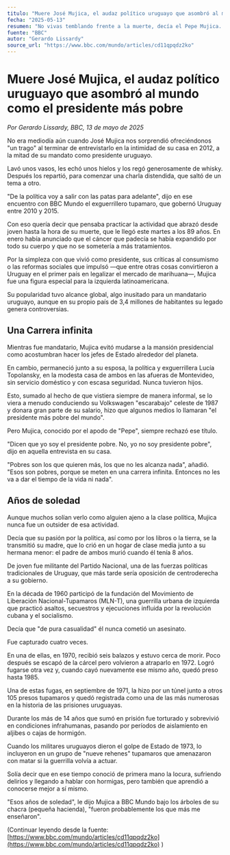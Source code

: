```yaml
---
titulo: "Muere José Mujica, el audaz político uruguayo que asombró al mundo como el presidente más pobre"
fecha: "2025-05-13"
resumen: "No vivas temblando frente a la muerte, decía el Pepe Mujica. Acéptala como los bichos del monte"
fuente: "BBC"
autor: "Gerardo Lissardy"
source_url: "https://www.bbc.com/mundo/articles/cd11qpqdz2ko"
---
```


# Muere José Mujica, el audaz político uruguayo que asombró al mundo como el presidente más pobre

_Por Gerardo Lissardy, BBC, 13 de mayo de 2025_

No era mediodía aún cuando José Mujica nos sorprendió ofreciéndonos "un trago" al terminar de entrevistarlo en la intimidad de su casa en 2012, a la mitad de su mandato como presidente uruguayo.

Lavó unos vasos, les echó unos hielos y los regó generosamente de whisky. Después los repartió, para comenzar una charla distendida, que saltó de un tema a otro.

"De la política voy a salir con las patas para adelante", dijo en ese encuentro con BBC Mundo el exguerrillero tupamaro, que gobernó Uruguay entre 2010 y 2015.

Con eso quería decir que pensaba practicar la actividad que abrazó desde joven hasta la hora de su muerte, que le llegó este martes a los 89 años. En enero había anunciado que el cáncer que padecía se había expandido por todo su cuerpo y que no se sometería a más tratamientos.

Por la simpleza con que vivió como presidente, sus críticas al consumismo o las reformas sociales que impulsó —que entre otras cosas convirtieron a Uruguay en el primer país en legalizar el mercado de marihuana—, Mujica fue una figura especial para la izquierda latinoamericana.

Su popularidad tuvo alcance global, algo inusitado para un mandatario uruguayo, aunque en su propio país de 3,4 millones de habitantes su legado genera controversias.

## Una Carrera infinita

Mientras fue mandatario, Mujica evitó mudarse a la mansión presidencial como acostumbran hacer los jefes de Estado alrededor del planeta.

En cambio, permaneció junto a su esposa, la política y exguerrillera Lucía Topolansky, en la modesta casa de ambos en las afueras de Montevideo, sin servicio doméstico y con escasa seguridad. Nunca tuvieron hijos.

Esto, sumado al hecho de que vistiera siempre de manera informal, se lo viera a menudo conduciendo su Volkswagen "escarabajo" celeste de 1987 y donara gran parte de su salario, hizo que algunos medios lo llamaran "el presidente más pobre del mundo".

Pero Mujica, conocido por el apodo de "Pepe", siempre rechazó ese título.

"Dicen que yo soy el presidente pobre. No, yo no soy presidente pobre", dijo en aquella entrevista en su casa.

"Pobres son los que quieren más, los que no les alcanza nada", añadió. "Esos son pobres, porque se meten en una carrera infinita. Entonces no les va a dar el tiempo de la vida ni nada".

## Años de soledad

Aunque muchos solían verlo como alguien ajeno a la clase política, Mujica nunca fue un outsider de esa actividad.

Decía que su pasión por la política, así como por los libros o la tierra, se la transmitió su madre, que lo crió en un hogar de clase media junto a su hermana menor: el padre de ambos murió cuando él tenía 8 años.

De joven fue militante del Partido Nacional, una de las fuerzas políticas tradicionales de Uruguay, que más tarde sería oposición de centroderecha a su gobierno.

En la década de 1960 participó de la fundación del Movimiento de Liberación Nacional-Tupamaros (MLN-T), una guerrilla urbana de izquierda que practicó asaltos, secuestros y ejecuciones influida por la revolución cubana y el socialismo.

Decía que "de pura casualidad" él nunca cometió un asesinato.

Fue capturado cuatro veces.

En una de ellas, en 1970, recibió seis balazos y estuvo cerca de morir. Poco después se escapó de la cárcel pero volvieron a atraparlo en 1972. Logró fugarse otra vez y, cuando cayó nuevamente ese mismo año, quedó preso hasta 1985.

Una de estas fugas, en septiembre de 1971, la hizo por un túnel junto a otros 105 presos tupamaros y quedó registrada como una de las más numerosas en la historia de las prisiones uruguayas.

Durante los más de 14 años que sumó en prisión fue torturado y sobrevivió en condiciones infrahumanas, pasando por períodos de aislamiento en aljibes o cajas de hormigón.

Cuando los militares uruguayos dieron el golpe de Estado de 1973, lo incluyeron en un grupo de "nueve rehenes" tupamaros que amenazaron con matar si la guerrilla volvía a actuar.

Solía decir que en ese tiempo conoció de primera mano la locura, sufriendo delirios y llegando a hablar con hormigas, pero también que aprendió a conocerse mejor a sí mismo.

"Esos años de soledad", le dijo Mujica a BBC Mundo bajo los árboles de su chacra (pequeña hacienda), "fueron probablemente los que más me enseñaron".

(Continuar leyendo desde la fuente: [https://www.bbc.com/mundo/articles/cd11qpqdz2ko](https://www.bbc.com/mundo/articles/cd11qpqdz2ko) )
